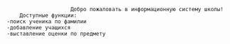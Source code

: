                         Добро пожаловать в информационную систему школы!
        Доступные функции: 
    -поиск ученика по фамилии
    -добавление учащихся
    -выставление оценки по предмету